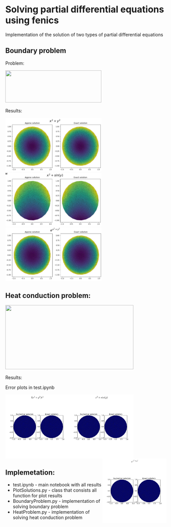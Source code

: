 Solving partial differential equations using fenics
===

Implementation of the solution of two types of partial differential equations

## Boundary problem

Problem:

<img src="boundary.PNG" width="300" height="100">

Results:

<img src="1.PNG" width="300">
<img src="2.PNG" width="300">
<img src="3.PNG" width="300">

## Heat conduction problem:

<img src="heat.PNG" width="400" height="200">

Results:

Error plots in test.ipynb

<img src="1.gif" width="200" align="left">
<img src="2.gif" width="200" align="center">
<img src="3.gif" width="200" align="right">


Implemetation:
------------
* test.ipynb - main notebook with all results
* PlotSolutions.py - class that consists all function for plot results
* BoundaryProblem.py - implementation of solving boundary problem 
* HeatProblem.py - implementation of solving heat conduction problem 